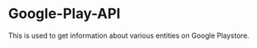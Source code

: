 Google-Play-API
===============

This is used to get information about various entities on Google Playstore.
